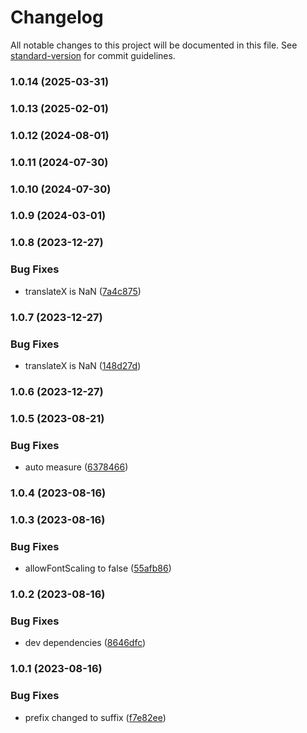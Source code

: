 # Changelog

All notable changes to this project will be documented in this file. See [standard-version](https://github.com/conventional-changelog/standard-version) for commit guidelines.

### 1.0.14 (2025-03-31)

### 1.0.13 (2025-02-01)

### 1.0.12 (2024-08-01)

### 1.0.11 (2024-07-30)

### 1.0.10 (2024-07-30)

### 1.0.9 (2024-03-01)

### 1.0.8 (2023-12-27)


### Bug Fixes

* translateX is NaN ([7a4c875](https://github.com/birdwingo/react-native-spinning-numbers/commit/7a4c8754e85769eeb886e1977ffa2f15e79be238))

### 1.0.7 (2023-12-27)


### Bug Fixes

* translateX is NaN ([148d27d](https://github.com/birdwingo/react-native-spinning-numbers/commit/148d27d73e0bb1ff1e8ac50f5ca8126a9c3b1bc8))

### 1.0.6 (2023-12-27)

### 1.0.5 (2023-08-21)


### Bug Fixes

* auto measure ([6378466](https://github.com/birdwingo/react-native-spinning-numbers/commit/6378466f7257f83a770fa1b55215577b790286b4))

### 1.0.4 (2023-08-16)

### 1.0.3 (2023-08-16)


### Bug Fixes

* allowFontScaling to false ([55afb86](https://github.com/birdwingo/react-native-spinning-numbers/commit/55afb8691fadcd540c0c9902893650d4f2ac21dd))

### 1.0.2 (2023-08-16)


### Bug Fixes

* dev dependencies ([8646dfc](https://github.com/birdwingo/react-native-spinning-numbers/commit/8646dfccc87134f54035ad7d0ce629b677f29571))

### 1.0.1 (2023-08-16)


### Bug Fixes

* prefix changed to suffix ([f7e82ee](https://github.com/birdwingo/react-native-spinning-numbers/commit/f7e82ee6ff33d6912ebea15c157377ac5ecf92e7))
